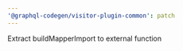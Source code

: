 ```yaml
---
'@graphql-codegen/visitor-plugin-common': patch
---
```


Extract buildMapperImport to external function
